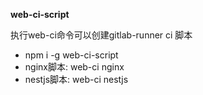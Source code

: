 
__web-ci-script__

执行web-ci命令可以创建gitlab-runner ci 脚本

- npm i -g web-ci-script
- nginx脚本: web-ci nginx
- nestjs脚本: web-ci nestjs
